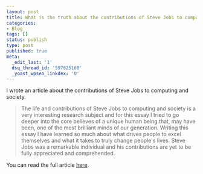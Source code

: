 ```yaml
---
layout: post
title: What is the truth about the contributions of Steve Jobs to computing and society?
categories:
- Blog
tags: []
status: publish
type: post
published: true
meta:
  _edit_last: '1'
  dsq_thread_id: '597625160'
  _yoast_wpseo_linkdex: '0'
---
```

I wrote an article about the contributions of Steve Jobs to computing and society.

> The life and contributions of Steve Jobs to computing and society is a very interesting research subject and for this essay I tried to go deeper into the core believes of a unique human being that, may have been, one of the most brilliant minds of our generation. Writing this essay I have learned so much about what drives people to excel themselves and what it takes to truly change people's lives. Steve Jobs was a remarkable individual and his contributions are yet to be fully appreciated and comprehended.


You can read the full article [here](/assets/articles/what-is-the-truth-about-the-contributions-of-steve-jobs-to-computing-and-society.pdf).